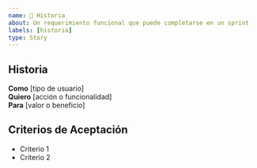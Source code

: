 ```yaml
---
name: 📜 Historia
about: Un requerimiento funcional que puede completarse en un sprint
labels: [historia]
type: Story
---
```


## Historia

**Como** [tipo de usuario]  
**Quiero** [acción o funcionalidad]  
**Para** [valor o beneficio]

## Criterios de Aceptación

- Criterio 1
- Criterio 2
